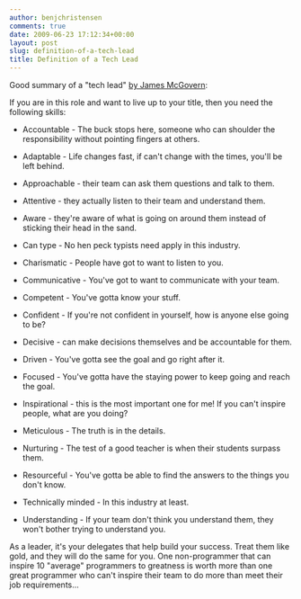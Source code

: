 ```yaml
---
author: benjchristensen
comments: true
date: 2009-06-23 17:12:34+00:00
layout: post
slug: definition-of-a-tech-lead
title: Definition of a Tech Lead
---
```


Good summary of a "tech lead" <a href="http://duckdown.blogspot.com/2009/06/enterprise-architecture-so-exactly-what.html">by James McGovern</a>:

If you are in this role and want to live up to your title, then you need the following skills:



	
  * Accountable - The buck stops here, someone who can shoulder the responsibility without pointing fingers at others.

	
  * Adaptable - Life changes fast, if can't change with the times, you'll be left behind.

	
  * Approachable - their team can ask them questions and talk to them.

	
  * Attentive - they actually listen to their team and understand them.

	
  * Aware - they're aware of what is going on around them instead of sticking their head in the sand.

	
  * Can type - No hen peck typists need apply in this industry.

	
  * Charismatic - People have got to want to listen to you.

	
  * Communicative - You've got to want to communicate with your team.

	
  * Competent - You've gotta know your stuff.

	
  * Confident - If you're not confident in yourself, how is anyone else going to be?

	
  * Decisive - can make decisions themselves and be accountable for them.

	
  * Driven - You've gotta see the goal and go right after it.

	
  * Focused - You've gotta have the staying power to keep going and reach the goal.

	
  * Inspirational - this is the most important one for me! If you can't inspire people, what are you doing?

	
  * Meticulous - The truth is in the details.

	
  * Nurturing - The test of a good teacher is when their students surpass them.

	
  * Resourceful - You've gotta be able to find the answers to the things you don't know.

	
  * Technically minded - In this industry at least.

	
  * Understanding - If your team don't think you understand them, they won't bother trying to understand you.


As a leader, it's your delegates that help build your success. Treat them like gold, and they will do the same for you. One non-programmer that can inspire 10 "average" programmers to greatness is worth more than one great programmer who can't inspire their team to do more than meet their job requirements...
